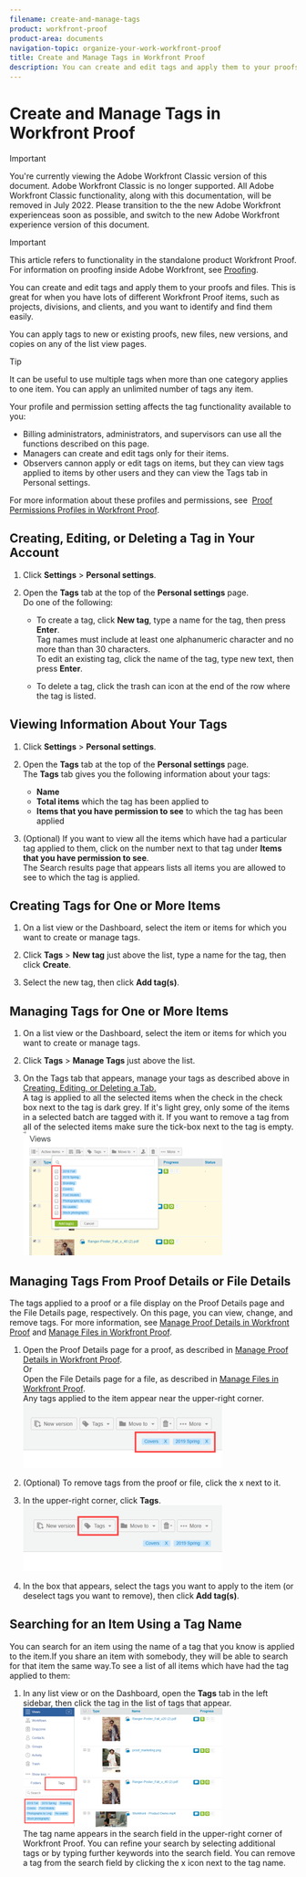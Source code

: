 ```yaml
---
filename: create-and-manage-tags
product: workfront-proof
product-area: documents
navigation-topic: organize-your-work-workfront-proof
title: Create and Manage Tags in Workfront Proof
description: You can create and edit tags and apply them to your proofs and files. This is great for when you have lots of different Workfront Proof items, such as projects, divisions, and clients, and you want to identify and find them easily.
---
```


# Create and Manage Tags in Workfront Proof

>[!IMPORTANT]
>
>You're currently viewing the Adobe Workfront Classic version of this document. Adobe Workfront Classic is no longer supported. All Adobe Workfront Classic functionality, along with this documentation, will be removed in July 2022. Please transition to the the new Adobe Workfront experienceas soon as possible, and switch to the new Adobe Workfront experience version of this document.

>[!IMPORTANT]
>
>This article refers to functionality in the standalone product Workfront Proof. For information on proofing inside Adobe Workfront, see [Proofing](../../../review-and-approve-work/proofing/proofing.md).

You can create and edit tags and apply them to your proofs and files. This is great for when you have lots of different Workfront Proof items, such as projects, divisions, and clients, and you want to identify and find them easily.&nbsp;

You can apply tags to new or existing proofs, new files, new versions, and copies on any of the list view pages.

>[!TIP]
>
>It can be useful to use multiple tags when more than one category applies to one item.&nbsp;You can apply an unlimited number of tags any item.&nbsp;

Your profile and permission setting affects the tag functionality available to you:

* Billing administrators, administrators, and supervisors can use all the functions described on this page.
* Managers&nbsp;can&nbsp;create and edit tags only for their items.
* Observers cannon apply or edit tags on items, but they can view tags applied to items by other users and they can view the Tags tab in Personal settings.

For more information about these profiles and permissions, see&nbsp; [Proof Permissions Profiles in Workfront Proof](../../../workfront-proof/wp-acct-admin/account-settings/proof-perm-profiles-in-wp.md).

## Creating, Editing, or Deleting a Tag in Your Account

1. Click **Settings** > **Personal settings**.

1. Open the **Tags** tab at the top of the **Personal settings** page.  
   Do one of the following:

   * To create a tag, click **New tag**, type a name for the tag, then press **Enter**.  
     Tag names must include at least one alphanumeric character and no more than than 30 characters.  
     To edit an existing tag, click the name of the tag, type new text, then press **Enter**.
   
   * To delete a tag, click the trash can icon at the end of the row where the tag is listed.

## Viewing Information About Your Tags

1. Click **Settings** > **Personal settings**.

1. Open the **Tags** tab at the top of the **Personal settings** page.  
   The **Tags** tab gives you the following information about your tags:

   * **Name**
   * **Total items** which the tag has been applied to
   * **Items that you have permission to see** to which the tag has been applied

1. (Optional) If you want to view all the items which have had a particular tag applied to them,&nbsp;click on the number next to that tag under **Items that you have permission to see**.  
   The Search results page that appears lists&nbsp;all items you are allowed to see to which the tag is applied.

## Creating Tags for One or More Items

1. On a list view or the Dashboard, select the item or items for which you want to create or manage tags.
1. Click **Tags** > **New tag** just above the list, type a name for the tag, then click **Create**.

1. Select the new tag, then click **Add tag(s)**.

## Managing Tags for One or More Items

1. On a list view or the Dashboard, select the item or items for which you want to create or manage tags.
1. Click **Tags** > **Manage Tags** just above the list.

1. On the Tags tab that appears, manage your tags as described above in [Creating, Editing, or Deleting a Tab.](https://support.workfront.com/knowledge/articles/115004379508/en-us?brand_id=662728&return_to=%2Fhc%2Fen-us%2Farticles%2F115004379508#CreatingEditingDeletingTag)  
   A tag is applied to all the selected items when the check in the check box next to the tag is dark grey. If it's light grey, only some of the items in a selected batch are tagged with it. If you want to remove a tag from all of the selected items make sure the tick-box next to the tag is empty.  
   ![Tags_menu_-_Dark_and_light_checks.png](assets/tags-menu---dark-and-light-checks-350x217.png)

## Managing Tags From Proof Details or File Details

The tags applied to a proof or a file display on the Proof Details page and the File Details page, respectively. On this page, you can view, change, and remove tags. For more information, see [Manage Proof Details in Workfront Proof](../../../workfront-proof/wp-work-proofsfiles/manage-your-work/manage-proof-details.md) and [Manage Files in Workfront Proof](../../../workfront-proof/wp-work-proofsfiles/manage-your-work/manage-files.md).

1. Open the Proof Details page for a proof, as described in [Manage Proof Details in Workfront Proof](../../../workfront-proof/wp-work-proofsfiles/manage-your-work/manage-proof-details.md).  
   Or  
   Open the File Details page for a file, as described in [Manage Files in Workfront Proof](../../../workfront-proof/wp-work-proofsfiles/manage-your-work/manage-files.md).  
   Any tags applied to the item appear near the upper-right corner.  
   ![Tags_on_Details_page.png](assets/tags-on-details-page-350x114.png)

1. (Optional) To remove tags from the proof or file, click the x next to it.
1. In the upper-right corner, click **Tags**.  
   ![Tags_button_on_Details_page.png](assets/tags-button-on-details-page-350x116.png)

1. In the box that appears, select the tags you want to apply to the item (or deselect tags you want to remove), then click **Add tag(s)**.

## Searching for an Item Using a Tag Name

You can search for an item using the name of a tag that you know is applied to the item.If you share an item with somebody, they will be able to search for that item the same way.To see a list of all items which have had the tag applied to them:

1. In any list view or on the Dashboard, open the **Tags** tab in the left sidebar, then click the tag in the list of tags that appear.  
   ![Searching_by_tag.png](assets/searching-by-tag-350x209.png)  
   The tag name appears in the search field in the upper-right corner of Workfront Proof. You can refine your search by selecting additional tags&nbsp;or by typing further keywords into the search field.&nbsp;You can remove a tag from the search field by clicking the x icon next to the tag name.

